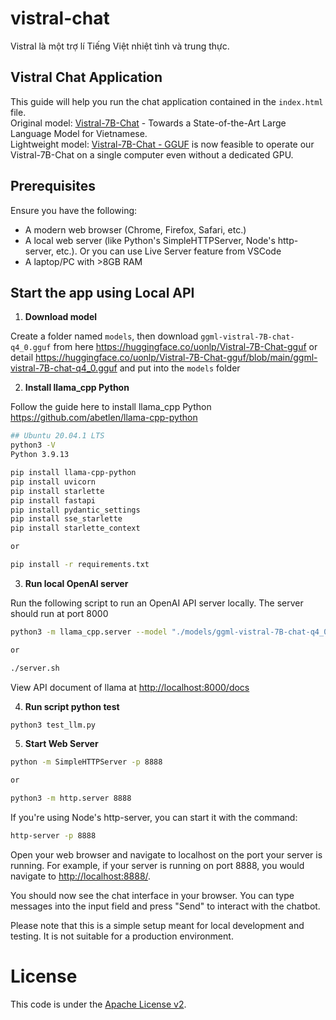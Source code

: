 # vistral-chat
Vistral là một trợ lí Tiếng Việt nhiệt tình và trung thực.  


## Vistral Chat Application

This guide will help you run the chat application contained in the `index.html` file.  
Original model: [Vistral-7B-Chat](https://huggingface.co/Viet-Mistral/Vistral-7B-Chat) - Towards a State-of-the-Art Large Language Model for Vietnamese.  
Lightweight model: [Vistral-7B-Chat - GGUF](https://huggingface.co/uonlp/Vistral-7B-Chat-gguf) is now feasible to operate our Vistral-7B-Chat on a single computer even without a dedicated GPU.  


## Prerequisites

Ensure you have the following:

- A modern web browser (Chrome, Firefox, Safari, etc.)
- A local web server (like Python's SimpleHTTPServer, Node's http-server, etc.). Or you can use Live Server feature from VSCode
- A laptop/PC with >8GB RAM


## Start the app using Local API

1. **Download model**

Create a folder named `models`, then download `ggml-vistral-7B-chat-q4_0.gguf` from here <https://huggingface.co/uonlp/Vistral-7B-Chat-gguf> or detail <https://huggingface.co/uonlp/Vistral-7B-Chat-gguf/blob/main/ggml-vistral-7B-chat-q4_0.gguf> and put into the `models` folder

2. **Install llama_cpp Python**

Follow the guide here to install llama_cpp Python <https://github.com/abetlen/llama-cpp-python>

```bash
## Ubuntu 20.04.1 LTS
python3 -V
Python 3.9.13

pip install llama-cpp-python
pip install uvicorn
pip install starlette
pip install fastapi
pip install pydantic_settings
pip install sse_starlette
pip install starlette_context

or

pip install -r requirements.txt
```

3. **Run local OpenAI server**

Run the following script to run an OpenAI API server locally. The server should run at port 8000  

```bash
python3 -m llama_cpp.server --model "./models/ggml-vistral-7B-chat-q4_0.gguf" --n_gpu_layers 1 --n_ctx 4096

or

./server.sh
```
View API document of llama at <http://localhost:8000/docs>  

4. **Run script python test**
```bash
python3 test_llm.py
```

5. **Start Web Server**  
```bash
python -m SimpleHTTPServer -p 8888

or

python3 -m http.server 8888
```

If you're using Node's http-server, you can start it with the command:

```bash
http-server -p 8888
```

Open your web browser and navigate to localhost on the port your server is running. For example, if your server is running on port 8888, you would navigate to <http://localhost:8888/>.  

You should now see the chat interface in your browser. You can type messages into the input field and press "Send" to interact with the chatbot.  

Please note that this is a simple setup meant for local development and testing. It is not suitable for a production environment.  



# License
This code is under the [Apache License v2](https://www.apache.org/licenses/LICENSE-2.0).  